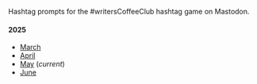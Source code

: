 Hashtag prompts for the #writersCoffeeClub hashtag game on Mastodon. 

#### 2025
- [March](wcc0325.md)
- [April](wcc0425.md)
- [May](wcc0525.md) (*current*)
- [June](wcc0625.md)
